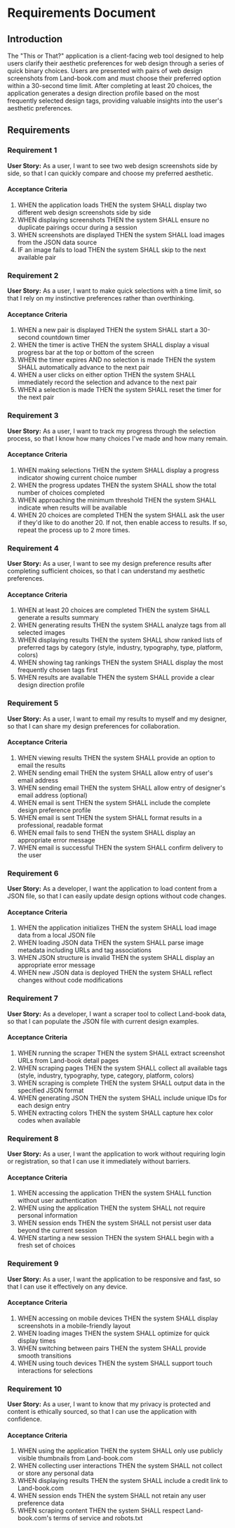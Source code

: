 # Requirements Document

## Introduction

The "This or That?" application is a client-facing web tool designed to help users clarify their aesthetic preferences for web design through a series of quick binary choices. Users are presented with pairs of web design screenshots from Land-book.com and must choose their preferred option within a 30-second time limit. After completing at least 20 choices, the application generates a design direction profile based on the most frequently selected design tags, providing valuable insights into the user's aesthetic preferences.

## Requirements

### Requirement 1

**User Story:** As a user, I want to see two web design screenshots side by side, so that I can quickly compare and choose my preferred aesthetic.

#### Acceptance Criteria

1. WHEN the application loads THEN the system SHALL display two different web design screenshots side by side
2. WHEN displaying screenshots THEN the system SHALL ensure no duplicate pairings occur during a session
3. WHEN screenshots are displayed THEN the system SHALL load images from the JSON data source
4. IF an image fails to load THEN the system SHALL skip to the next available pair

### Requirement 2

**User Story:** As a user, I want to make quick selections with a time limit, so that I rely on my instinctive preferences rather than overthinking.

#### Acceptance Criteria

1. WHEN a new pair is displayed THEN the system SHALL start a 30-second countdown timer
2. WHEN the timer is active THEN the system SHALL display a visual progress bar at the top or bottom of the screen
3. WHEN the timer expires AND no selection is made THEN the system SHALL automatically advance to the next pair
4. WHEN a user clicks on either option THEN the system SHALL immediately record the selection and advance to the next pair
5. WHEN a selection is made THEN the system SHALL reset the timer for the next pair

### Requirement 3

**User Story:** As a user, I want to track my progress through the selection process, so that I know how many choices I've made and how many remain.

#### Acceptance Criteria

1. WHEN making selections THEN the system SHALL display a progress indicator showing current choice number
2. WHEN the progress updates THEN the system SHALL show the total number of choices completed
3. WHEN approaching the minimum threshold THEN the system SHALL indicate when results will be available
4. WHEN 20 choices are completed THEN the system SHALL ask the user if they'd like to do another 20. If not, then enable access to results. If so, repeat the process up to 2 more times.

### Requirement 4

**User Story:** As a user, I want to see my design preference results after completing sufficient choices, so that I can understand my aesthetic preferences.

#### Acceptance Criteria

1. WHEN at least 20 choices are completed THEN the system SHALL generate a results summary
2. WHEN generating results THEN the system SHALL analyze tags from all selected images
3. WHEN displaying results THEN the system SHALL show ranked lists of preferred tags by category (style, industry, typography, type, platform, colors)
4. WHEN showing tag rankings THEN the system SHALL display the most frequently chosen tags first
5. WHEN results are available THEN the system SHALL provide a clear design direction profile

### Requirement 5

**User Story:** As a user, I want to email my results to myself and my designer, so that I can share my design preferences for collaboration.

#### Acceptance Criteria

1. WHEN viewing results THEN the system SHALL provide an option to email the results
2. WHEN sending email THEN the system SHALL allow entry of user's email address
3. WHEN sending email THEN the system SHALL allow entry of designer's email address (optional)
4. WHEN email is sent THEN the system SHALL include the complete design preference profile
5. WHEN email is sent THEN the system SHALL format results in a professional, readable format
6. WHEN email fails to send THEN the system SHALL display an appropriate error message
7. WHEN email is successful THEN the system SHALL confirm delivery to the user

### Requirement 6

**User Story:** As a developer, I want the application to load content from a JSON file, so that I can easily update design options without code changes.

#### Acceptance Criteria

1. WHEN the application initializes THEN the system SHALL load image data from a local JSON file
2. WHEN loading JSON data THEN the system SHALL parse image metadata including URLs and tag associations
3. WHEN JSON structure is invalid THEN the system SHALL display an appropriate error message
4. WHEN new JSON data is deployed THEN the system SHALL reflect changes without code modifications

### Requirement 7

**User Story:** As a developer, I want a scraper tool to collect Land-book data, so that I can populate the JSON file with current design examples.

#### Acceptance Criteria

1. WHEN running the scraper THEN the system SHALL extract screenshot URLs from Land-book detail pages
2. WHEN scraping pages THEN the system SHALL collect all available tags (style, industry, typography, type, category, platform, colors)
3. WHEN scraping is complete THEN the system SHALL output data in the specified JSON format
4. WHEN generating JSON THEN the system SHALL include unique IDs for each design entry
5. WHEN extracting colors THEN the system SHALL capture hex color codes when available

### Requirement 8

**User Story:** As a user, I want the application to work without requiring login or registration, so that I can use it immediately without barriers.

#### Acceptance Criteria

1. WHEN accessing the application THEN the system SHALL function without user authentication
2. WHEN using the application THEN the system SHALL not require personal information
3. WHEN session ends THEN the system SHALL not persist user data beyond the current session
4. WHEN starting a new session THEN the system SHALL begin with a fresh set of choices

### Requirement 9

**User Story:** As a user, I want the application to be responsive and fast, so that I can use it effectively on any device.

#### Acceptance Criteria

1. WHEN accessing on mobile devices THEN the system SHALL display screenshots in a mobile-friendly layout
2. WHEN loading images THEN the system SHALL optimize for quick display times
3. WHEN switching between pairs THEN the system SHALL provide smooth transitions
4. WHEN using touch devices THEN the system SHALL support touch interactions for selections

### Requirement 10

**User Story:** As a user, I want to know that my privacy is protected and content is ethically sourced, so that I can use the application with confidence.

#### Acceptance Criteria

1. WHEN using the application THEN the system SHALL only use publicly visible thumbnails from Land-book.com
2. WHEN collecting user interactions THEN the system SHALL not collect or store any personal data
3. WHEN displaying results THEN the system SHALL include a credit link to Land-book.com
4. WHEN session ends THEN the system SHALL not retain any user preference data
5. WHEN scraping content THEN the system SHALL respect Land-book.com's terms of service and robots.txt
